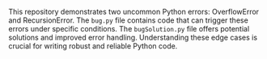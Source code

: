 This repository demonstrates two uncommon Python errors: OverflowError and RecursionError.  The `bug.py` file contains code that can trigger these errors under specific conditions.  The `bugSolution.py` file offers potential solutions and improved error handling.  Understanding these edge cases is crucial for writing robust and reliable Python code.